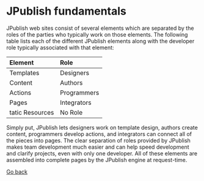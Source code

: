 # JPublish fundamentals #

JPublish web sites consist of several elements which are separated by the roles of the parties who typically work on those elements. The following table lists each of the different JPublish elements along with the developer role typically associated with that element:

|Element|	Role|
|:------|:----|
|Templates|	Designers|
|Content|	Authors|
|Actions|	Programmers|
|Pages  |	Integrators|
|tatic Resources|	No Role|


Simply put, JPublish lets designers work on template design, authors create content, programmers develop actions, and integrators can connect all of the pieces into pages. The clear separation of roles provided by JPublish makes team development much easier and can help speed development and clarify projects, even with only one developer. All of these elements are assembled into complete pages by the JPublish engine at request-time.


[Go back](JPublishUserGuide.md)